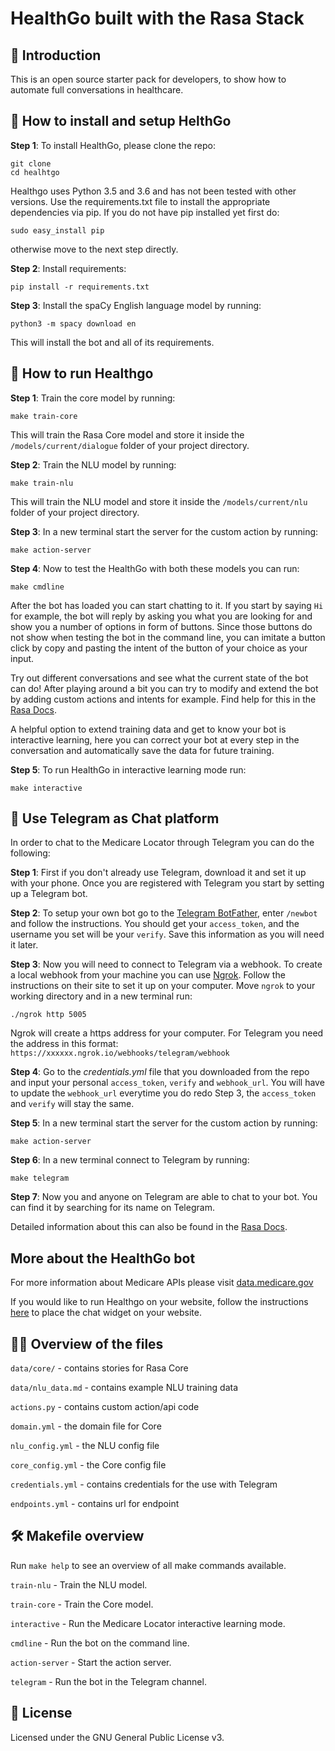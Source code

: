 ﻿# HealthGo built with the Rasa Stack

## 🏥 Introduction

This is an open source starter pack for developers, to show how to automate full conversations in healthcare.

## 💾 How to install and setup HelthGo

**Step 1**: To install HealthGo, please clone the repo:

```
git clone
cd healhtgo
```

Healthgo uses Python 3.5 and 3.6 and has not been tested with other versions.
Use the requirements.txt file to install the appropriate dependencies
via pip. If you do not have pip installed yet first do:

```
sudo easy_install pip
```

otherwise move to the next step directly.

**Step 2**: Install requirements:

```
pip install -r requirements.txt
```

**Step 3**: Install the spaCy English language model by running:

```
python3 -m spacy download en
```

This will install the bot and all of its requirements.

## 🤖 How to run Healthgo

**Step 1**: Train the core model by running:

```
make train-core
```

This will train the Rasa Core model and store it inside the `/models/current/dialogue` folder of your project directory.

**Step 2**: Train the NLU model by running:

```
make train-nlu
```

This will train the NLU model and store it inside the `/models/current/nlu` folder of your project directory.

**Step 3**: In a new terminal start the server for the custom action by running:

```
make action-server
```

**Step 4**: Now to test the HealthGo with both these models you can run:

```
make cmdline
```

After the bot has loaded you can start chatting to it. If you start by saying `Hi` for example,
the bot will reply by asking you what you are looking for and show you a number of options in form of buttons.
Since those buttons do not show when testing the bot in the command line, you can imitate a button click by copy
and pasting the intent of the button of your choice as your input.

Try out different conversations and see what the current state of the bot can do!
After playing around a bit you can try to modify and extend the bot by adding custom actions and intents for example.
Find help for this in the [Rasa Docs](https://rasa.com/docs/).

A helpful option to extend training data and get to know your bot is interactive learning,
here you can correct your bot at every step in the conversation and automatically save the data for future training.

**Step 5**: To run HealthGo in interactive learning mode run:

```
make interactive
```

## 📱 Use Telegram as Chat platform

In order to chat to the Medicare Locator through Telegram you can do the following:

**Step 1**: First if you don't already use Telegram, download it and set it up with your phone.
Once you are registered with Telegram you start by setting up a Telegram bot.

**Step 2**: To setup your own bot go to the [Telegram BotFather](https://web.telegram.org/#/im?p=@BotFather),
enter `/newbot` and follow the instructions.
You should get your `access_token`, and the username you set will be your `verify`. Save this information as you will need it later.

**Step 3**: Now you will need to connect to Telegram via a webhook. To create a local webhook from your machine you can use [Ngrok](https://ngrok.com/). Follow the instructions on their site to
set it up on your computer. Move `ngrok` to your working directory and in a new terminal run:

```
./ngrok http 5005
```

Ngrok will create a https address for your computer. For Telegram you need the address in this format:
`https://xxxxxx.ngrok.io/webhooks/telegram/webhook`

**Step 4**: Go to the _credentials.yml_ file that you downloaded from the repo and input your personal `access_token`, `verify` and `webhook_url`.
You will have to update the `webhook_url` everytime you do redo Step 3, the `access_token` and `verify` will stay the same.

**Step 5**: In a new terminal start the server for the custom action by running:

```
make action-server
```

**Step 6**: In a new terminal connect to Telegram by running:

```
make telegram
```

**Step 7**: Now you and anyone on Telegram are able to chat to your bot. You can find it by searching for its name on Telegram.

Detailed information about this can also be found in the [Rasa Docs](https://rasa.com/docs/core/connectors/#telegram-connector).

## More about the HealthGo bot

For more information about Medicare APIs please visit [data.medicare.gov](https://data.medicare.gov/)

If you would like to run Healthgo on your website, follow the instructions
[here](https://github.com/mrbot-ai/rasa-webchat) to place the chat widget on
your website.

## 👩‍💻 Overview of the files

`data/core/` - contains stories for Rasa Core

`data/nlu_data.md` - contains example NLU training data

`actions.py` - contains custom action/api code

`domain.yml` - the domain file for Core

`nlu_config.yml` - the NLU config file

`core_config.yml` - the Core config file

`credentials.yml` - contains credentials for the use with Telegram

`endpoints.yml` - contains url for endpoint

## 🛠 Makefile overview

Run `make help` to see an overview of all make commands available.

`train-nlu` - Train the NLU model.

`train-core` - Train the Core model.

`interactive` - Run the Medicare Locator interactive learning mode.

`cmdline` - Run the bot on the command line.

`action-server` - Start the action server.

`telegram` - Run the bot in the Telegram channel.

## :gift: License

Licensed under the GNU General Public License v3.
